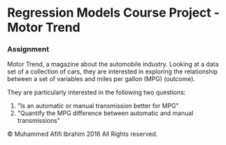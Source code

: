 Regression Models Course Project - Motor Trend
==============================================

### Assignment  
Motor Trend, a magazine about the automobile industry. Looking at a data set of a collection of cars, they are interested in exploring the relationship between a set of variables and miles per gallon (MPG) (outcome). 

They are particularly interested in the following two questions:  

1. "Is an automatic or manual transmission better for MPG"  
2. "Quantify the MPG difference between automatic and manual transmissions"
  
© Muhammed Afifi Ibrahim 2016 All Rights reserved.
